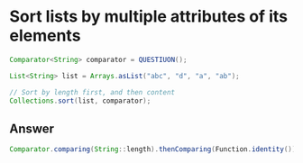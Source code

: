 

# Sort lists by multiple attributes of its elements

```java
Comparator<String> comparator = QUESTIUON();

List<String> list = Arrays.asList("abc", "d", "a", "ab");

// Sort by length first, and then content
Collections.sort(list, comparator);
```

## Answer

```java
Comparator.comparing(String::length).thenComparing(Function.identity());
```
